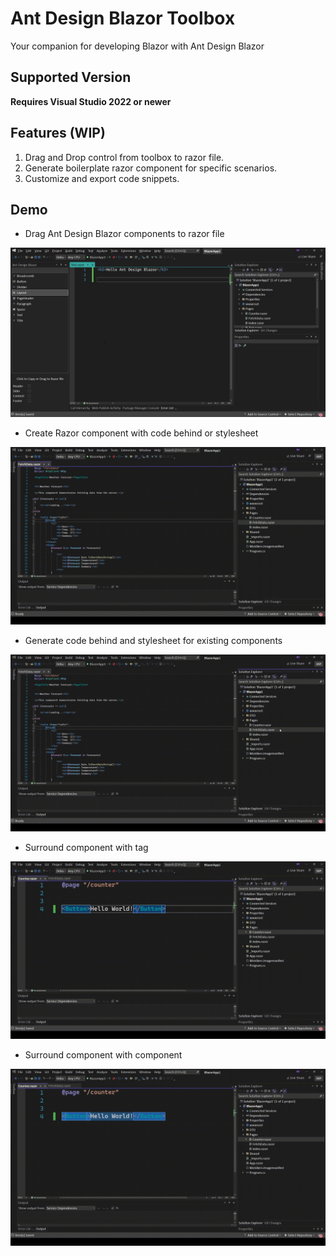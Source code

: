 # Ant Design Blazor Toolbox

Your companion for developing Blazor with Ant Design Blazor

## Supported Version

**Requires Visual Studio 2022 or newer**

## Features (WIP)

1. Drag and Drop control from toolbox to razor file.
3. Generate boilerplate razor component for specific scenarios.
4. Customize and export code snippets. 

## Demo

* Drag Ant Design Blazor components to razor file

![demo](/docs/assets/demo.gif)

* Create Razor component with code behind or stylesheet

![demo](/docs/assets/create_component_demo.gif)

* Generate code behind and stylesheet for existing components

![demo](/docs/assets/generate_code_behind_demo.gif)

* Surround component with tag

![demo](/docs/assets/wrap_in_tag_demo.gif)

* Surround component with component

![demo](/docs/assets/wrap_in_component_demo.gif)
